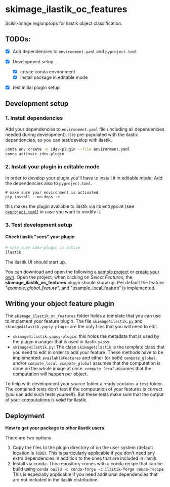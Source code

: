 # skimage_ilastik_oc_features

Scikit-image regionprops for ilastik object classification.


## TODOs:

- [x] Add dependencies to `environment.yaml` and `pyproject.toml`
- [x] Development setup
  - [x] create conda environment
  - [x] install package in editable mode
- [x] test initial plugin setup


## Development setup

### 1. Install dependencies

Add your dependencies to `environment.yaml` file (including all dependencies needed during development).
It is pre-populated with the ilastik dependencies, so you can test/develop with ilastik.

```bash
conda env create -n idev-plugin --file environment.yaml
conda activate idev-plugin
```

### 2. Install your plugin in editable mode

In order to develop your plugin you'll have to install it in editable mode:
Add the dependencies also to `pyproject.toml`.

```
# make sure your environment is activated
pip install --no-deps -e .
```

this makes the plugin available to ilastik via its entrypoint (see [`pyproject.toml`][pyproject]) in case you want to modify it.

### 3. Test development setup

#### Check ilastik "sees" your plugin

```bash
# make sure idev-plugin is active
ilastik
```

The ilastik UI should start up.

You can download and open the following a [sample project][ocex] or [create your own][ocdocs].
Open the project, when clicking on _Select Features_, the **skimage_ilastik_oc_features** plugin should show up.
Per default the feature _"example_global_feature"_, and "example_local_feature" is implemented.

## Writing your object feature plugin

The `skimage_ilastik_oc_features` folder holds a template that you can use to implement your feature plugin.
The file `skimage4ilastik.py` and `skimage4ilastik.yapsy-plugin` are the only files that you will need to edit.

* `skimage4ilastik.yapsy-plugin`: this holds the metadata that is used by the plugin manager that is used in ilastik `yapsy`.
* `skimage4ilastik.py`: The class `Skimage4ilastik` is the template class that you need to edit in order to add your feature.
  These methods have to be implemented: `availableFeatures` and either (or both) `compute_global`, and/or `compute_local`.
  _`compute_global`_ assumes that the computation is done on the whole image at once.
  _`compute_local`_ assumes that the computation will happen per object.


To help with development your source folder already contains a `test` folder.
The contained tests don't test if the computation of your features is correct (you can add such tests yourself).
But these tests make sure that the output of your computations is _valid_ for ilastik.

## Deployment

__How to get your package to other ilastik users.__

There are two options

1. Copy the files to the plugin directory of on the user system (default location is `TODO`).
   This is particularly applicable if you don't need any extra dependencies in addition to the ones that are included in ilastik.
2. Install via conda.
   This repository comes with a conda recipe that can be build using `conda build -c conda-forge -c ilastik-forge conda-recipe`
   This is especially applicable if you need additional dependencies that are not included in the ilastik distribution.


[ocdocs]: https://www.ilastik.org/documentation/objects/objects
[ocex]: https://data.ilastik.org/object_classification_example.zip
[pyproject]: ./pyproject.toml
